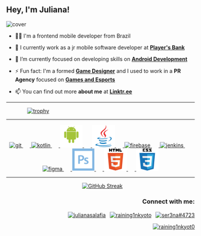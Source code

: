 
<h2>Hey, I'm Juliana!</h2>

![cover](https://i.imgur.com/ryrCrQb.jpg)

- 🐱‍👤 I'm a frontend mobile developer from Brazil

- 🔭 I currently work as a jr mobile software developer at [**Player's Bank**](https://www.instagram.com/playersbank/)

- 🌱 I’m currently focused on developing skills on [**Android Development**](https://www.udemy.com/course/curso-de-desenvolvimento-android-oreo/)

- ⚡ Fun fact: I'm a formed [**Game Designer**](https://www.behance.net/jssalafia) and I used to work in a **PR Agency** focused on [**Games and Esports**](https://fdcomunicacao.com.br/)

- 📫 You can find out more **about me** at [**Linktr.ee**](https://linktr.ee/juliana.salafia)
---

&ensp;&ensp;&ensp;&ensp;&ensp;&ensp;&ensp;&ensp;[![trophy](https://github-profile-trophy.vercel.app/?username=julianasalafia&theme=dracula&margin-w=12)](https://github.com/ryo-ma/github-profile-trophy)

---
<p align="center"> 
  <a href="https://git-scm.com/" target="_blank" rel="noreferrer"> <img src="https://www.vectorlogo.zone/logos/git-scm/git-scm-icon.svg" alt="git" width="60" height="60"/> </a>
 &ensp; &ensp;<a href="https://kotlinlang.org" target="_blank" rel="noreferrer"> <img src="https://www.vectorlogo.zone/logos/kotlinlang/kotlinlang-icon.svg" alt="kotlin" width="60" height="60"/> </a> 
 &ensp; &ensp;<a href="https://developer.android.com" target="_blank" rel="noreferrer"> <img src="https://raw.githubusercontent.com/devicons/devicon/master/icons/android/android-original-wordmark.svg" alt="android" width="60" height="60"/> </a>
 &ensp; &ensp;<a href="https://www.java.com" target="_blank" rel="noreferrer"> <img src="https://raw.githubusercontent.com/devicons/devicon/master/icons/java/java-original.svg" alt="java" width="60" height="60"/> </a> 
 &ensp; &ensp;<a href="https://firebase.google.com/" target="_blank" rel="noreferrer"> <img src="https://www.vectorlogo.zone/logos/firebase/firebase-icon.svg" alt="firebase" width="60" height="60"/> </a> 
 &ensp; &ensp;<a href="https://www.jenkins.io" target="_blank" rel="noreferrer"> <img src="https://www.vectorlogo.zone/logos/jenkins/jenkins-icon.svg" alt="jenkins" width="60" height="60"/> </a> 
 &ensp; &ensp;<a href="https://www.figma.com/" target="_blank" rel="noreferrer"> <img src="https://www.vectorlogo.zone/logos/figma/figma-icon.svg" alt="figma" width="60" height="60"/> </a>
 &ensp; &ensp;<a href="https://www.photoshop.com/en" target="_blank" rel="noreferrer"> <img src="https://raw.githubusercontent.com/devicons/devicon/master/icons/photoshop/photoshop-line.svg" alt="photoshop" width="60" height="60"/> </a> 
 &ensp; &ensp;<a href="https://www.w3.org/html/" target="_blank" rel="noreferrer"> <img src="https://raw.githubusercontent.com/devicons/devicon/master/icons/html5/html5-original-wordmark.svg" alt="html5" width="60" height="60"/> </a> 
 &ensp; &ensp;<a href="https://www.w3schools.com/css/" target="_blank" rel="noreferrer"> <img src="https://raw.githubusercontent.com/devicons/devicon/master/icons/css3/css3-original-wordmark.svg" alt="css3" width="60" height="60"/> </a> 

---
&ensp;&ensp;&ensp;&ensp;&ensp;&ensp;&ensp;&ensp;&ensp;&ensp;&ensp;&ensp;&ensp;&ensp;&ensp;&ensp;&ensp;&ensp;&ensp;&ensp;&ensp;&ensp;&ensp;&ensp;&ensp;&ensp;&ensp;&ensp;&ensp;[![GitHub Streak](https://github-readme-streak-stats.herokuapp.com?user=julianasalafia&theme=dracula&hide_border=true&date_format=M%20j%5B%2C%20Y%5D&background=DD272700)](https://git.io/streak-stats)


<h3 align="right">Connect with me:</h3>
<p align="right">
&ensp;<a href="https://linkedin.com/in/julianasalafia" target="blank"><img align="center" src="https://mekes.com/app/uploads/2020/12/linkedin-logo.png" alt="julianasalafia" height="25" width="25" /></a>
&ensp;<a href="https://instagram.com/raining1nkyoto" target="blank"><img align="center" src="https://www.pngmart.com/files/21/Instagram-Logo-PNG-File.png" alt="raining1nkyoto" height="25" width="25" /></a>
&ensp;<a href="https://discord.gg/ser3na#4723" target="blank"><img align="center" src="https://logodownload.org/wp-content/uploads/2017/11/discord-logo-4-1.png" alt="ser3na#4723" height="25" width="25" /></a>
</p>

<p align="right"> <a href="https://twitter.com/raining1nkyot0" target="blank"><img src="https://img.shields.io/twitter/follow/raining1nkyot0?logo=twitter&style=for-the-badge" alt="raining1nkyot0" /></a> </p>
